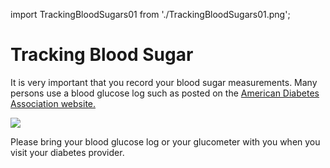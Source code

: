 import TrackingBloodSugars01 from './TrackingBloodSugars01.png';

# Tracking Blood Sugar

It is very important that you record your blood sugar measurements. Many
persons use a blood glucose log such as posted on the [American Diabetes
Association website.](https://professional.diabetes.org/pel/blood-glucose-log-english)

<img src={TrackingBloodSugars01} />

Please bring your blood glucose log or your glucometer with you when you
visit your diabetes provider.
